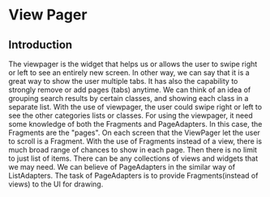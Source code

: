 # View Pager

## Introduction
The viewpager is the widget that helps us or allows the user to swipe right or left to see an entirely new screen. In other way, we can say that it is a great way to show the user multiple tabs. It has also the capability to strongly remove or add pages (tabs) anytime. We can think of an idea of grouping search results by certain classes, and showing each class in a separate list. With the use of viewpager, the user could swipe right or left to see the other categories lists or classes. For using the viewpager, it need some knowledge of both the Fragments and PageAdapters. In this case, the Fragments are the "pages". On each screen that the ViewPager let the user to scroll is a Fragment. With the use of Fragments instead of a view, there is much broad range of chances to show in each page. Then there is no limit to just list of items. There can be  any collections of views and widgets that we may need. We can believe of PageAdapters in the similar way of ListAdapters. The task of PageAdapters is to provide Fragments(instead of views) to the UI for drawing.    
